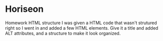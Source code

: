 # Horiseon
Homework HTML structure
I was given a HTML code that wasn't strutured right so I went in and added a few HTML elements. Give it a title and added ALT attributes, and a structure to make it look organized.
